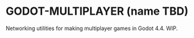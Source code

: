 # GODOT-MULTIPLAYER (name TBD)
Networking utilities for making multiplayer games in Godot 4.4. WIP.
